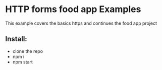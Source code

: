 # HTTP forms food app Examples

This example covers the basics https and continues the food app project

## Install:

- clone the repo
- npm i
- npm start
